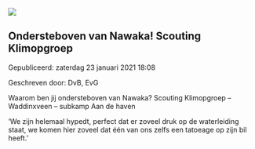 


![](https://nawaka.scouting.nl/images/articles/DSC_0093.jpg)


Ondersteboven van Nawaka! Scouting Klimopgroep
-----------------------------------------------





 Gepubliceerd: zaterdag 23 januari 2021 18:08
   

 Geschreven door: DvB, EvG
   




 Waarom ben jij ondersteboven van Nawaka? Scouting Klimopgroep – Waddinxveen – subkamp Aan de haven
 



 ‘We zijn helemaal hypedt, perfect dat er zoveel druk op de waterleiding staat, we komen hier zoveel dat één van ons zelfs een tatoeage op zijn bil heeft.’
 



  






